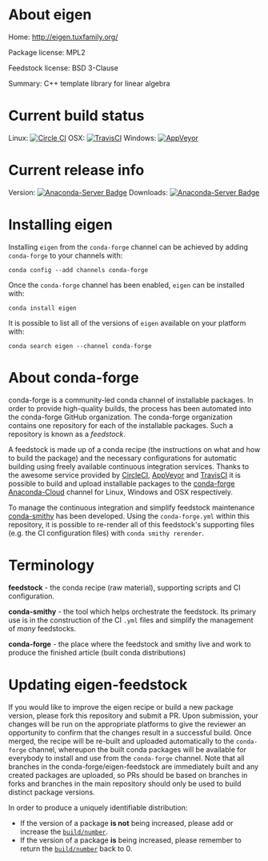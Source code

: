 About eigen
===========

Home: http://eigen.tuxfamily.org/

Package license: MPL2

Feedstock license: BSD 3-Clause

Summary: C++ template library for linear algebra



Current build status
====================

Linux: [![Circle CI](https://circleci.com/gh/conda-forge/eigen-feedstock.svg?style=shield)](https://circleci.com/gh/conda-forge/eigen-feedstock)
OSX: [![TravisCI](https://travis-ci.org/conda-forge/eigen-feedstock.svg?branch=master)](https://travis-ci.org/conda-forge/eigen-feedstock)
Windows: [![AppVeyor](https://ci.appveyor.com/api/projects/status/github/conda-forge/eigen-feedstock?svg=True)](https://ci.appveyor.com/project/conda-forge/eigen-feedstock/branch/master)

Current release info
====================
Version: [![Anaconda-Server Badge](https://anaconda.org/conda-forge/eigen/badges/version.svg)](https://anaconda.org/conda-forge/eigen)
Downloads: [![Anaconda-Server Badge](https://anaconda.org/conda-forge/eigen/badges/downloads.svg)](https://anaconda.org/conda-forge/eigen)

Installing eigen
================

Installing `eigen` from the `conda-forge` channel can be achieved by adding `conda-forge` to your channels with:

```
conda config --add channels conda-forge
```

Once the `conda-forge` channel has been enabled, `eigen` can be installed with:

```
conda install eigen
```

It is possible to list all of the versions of `eigen` available on your platform with:

```
conda search eigen --channel conda-forge
```


About conda-forge
=================

conda-forge is a community-led conda channel of installable packages.
In order to provide high-quality builds, the process has been automated into the
conda-forge GitHub organization. The conda-forge organization contains one repository
for each of the installable packages. Such a repository is known as a *feedstock*.

A feedstock is made up of a conda recipe (the instructions on what and how to build
the package) and the necessary configurations for automatic building using freely
available continuous integration services. Thanks to the awesome service provided by
[CircleCI](https://circleci.com/), [AppVeyor](http://www.appveyor.com/)
and [TravisCI](https://travis-ci.org/) it is possible to build and upload installable
packages to the [conda-forge](https://anaconda.org/conda-forge)
[Anaconda-Cloud](http://docs.anaconda.org/) channel for Linux, Windows and OSX respectively.

To manage the continuous integration and simplify feedstock maintenance
[conda-smithy](http://github.com/conda-forge/conda-smithy) has been developed.
Using the ``conda-forge.yml`` within this repository, it is possible to re-render all of
this feedstock's supporting files (e.g. the CI configuration files) with ``conda smithy rerender``.


Terminology
===========

**feedstock** - the conda recipe (raw material), supporting scripts and CI configuration.

**conda-smithy** - the tool which helps orchestrate the feedstock.
                   Its primary use is in the construction of the CI ``.yml`` files
                   and simplify the management of *many* feedstocks.

**conda-forge** - the place where the feedstock and smithy live and work to
                  produce the finished article (built conda distributions)


Updating eigen-feedstock
========================

If you would like to improve the eigen recipe or build a new
package version, please fork this repository and submit a PR. Upon submission,
your changes will be run on the appropriate platforms to give the reviewer an
opportunity to confirm that the changes result in a successful build. Once
merged, the recipe will be re-built and uploaded automatically to the
`conda-forge` channel, whereupon the built conda packages will be available for
everybody to install and use from the `conda-forge` channel.
Note that all branches in the conda-forge/eigen-feedstock are
immediately built and any created packages are uploaded, so PRs should be based
on branches in forks and branches in the main repository should only be used to
build distinct package versions.

In order to produce a uniquely identifiable distribution:
 * If the version of a package **is not** being increased, please add or increase
   the [``build/number``](http://conda.pydata.org/docs/building/meta-yaml.html#build-number-and-string).
 * If the version of a package **is** being increased, please remember to return
   the [``build/number``](http://conda.pydata.org/docs/building/meta-yaml.html#build-number-and-string)
   back to 0.
